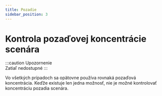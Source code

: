 ```yaml
---
title: Pozadie
sidebar_position: 3
---
```


# Kontrola pozaďovej koncentrácie scenára

:::caution Upozornenie  
Zatiaľ nedostupné
:::

Vo všetkých prípadoch sa opätovne používa rovnaká pozaďová koncentrácia. Keďže existuje len jedna možnosť, nie je možné kontrolovať koncentráciu pozadia scenára.

